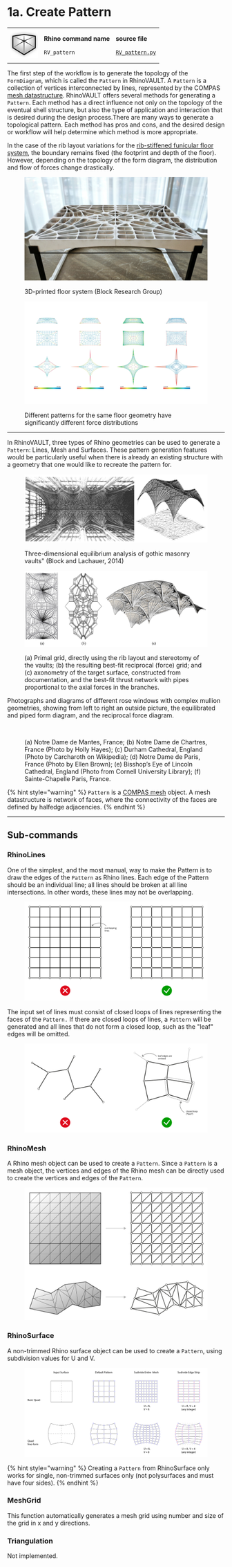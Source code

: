 # 1a. Create Pattern

|                                                                                  |                                                                          |                                                                                                                  |
| -------------------------------------------------------------------------------- | ------------------------------------------------------------------------ | ---------------------------------------------------------------------------------------------------------------- |
| <img src="../../.gitbook/assets/RV_pattern (2).svg" alt="" data-size="original"> | <p><strong>Rhino command name</strong></p><p><code>RV_pattern</code></p> | <p><strong>source file</strong></p><p><a href="../../../plugin/RV_pattern.py"><code>RV_pattern.py</code></a></p> |

The first step of the workflow is to generate the topology of the `FormDiagram`, which is called the `Pattern` in RhinoVAULT. A `Pattern` is a collection of vertices interconnected by lines, represented by the COMPAS [mesh datastructure](https://compas.dev/compas/latest/api/compas.datastructures.Mesh.html). RhinoVAULT offers several methods for generating a `Pattern`. Each method has a direct influence not only on the topology of the eventual shell structure, but also the type of application and interaction that is desired during the design process.There are many ways to generate a topological pattern. Each method has pros and cons, and the desired design or workflow will help determine which method is more appropriate.

In the case of the rib layout variations for the [rib-stiffened funicular floor system](https://block.arch.ethz.ch/brg/research/rib-stiffened-funicular-floor-system), the boundary remains fixed (the footprint and depth of the floor). However, depending on the topology of the form diagram, the distribution and flow of forces change drastically.&#x20;

<figure><img src="../../.gitbook/assets/3DP-floor.png" alt=""><figcaption><p>3D-printed floor system (Block Research Group)</p></figcaption></figure>

<figure><img src="../../.gitbook/assets/3DP-floor_diagrams.png" alt=""><figcaption><p>Different patterns for the same floor geometry have significantly different force distributions</p></figcaption></figure>

***

In RhinoVAULT, three types of Rhino geometries can be used to generate a `Pattern`: Lines, Mesh and Surfaces. These pattern generation features would be particularly useful when there is already an existing structure with a geometry that one would like to recreate the pattern for.

<figure><img src="../../.gitbook/assets/fanvault.png" alt=""><figcaption><p>Three-dimensional equilibrium analysis of gothic masonry vaults" (Block and Lachauer, 2014)</p></figcaption></figure>

<figure><img src="../../.gitbook/assets/fanvault-diagrams.png" alt=""><figcaption><p>(a) Primal grid, directly using the rib layout and stereotomy of the vaults; (b) the resulting best-fit reciprocal (force) grid; and (c) axonometry of the target surface, constructed from documentation, and the best-fit thrust network with pipes proportional to the axial forces in the branches.</p></figcaption></figure>

Photographs and diagrams of different rose windows with complex mullion geometries, showing from left to right an outside picture, the equilibrated and piped form diagram, and the reciprocal force diagram.

<figure><img src="../../.gitbook/assets/rose-windows.png" alt=""><figcaption><p> (a) Notre Dame de Mantes, France; (b) Notre Dame de Chartres, France (Photo by Holly Hayes); (c) Durham Cathedral, England (Photo by Carcharoth on Wikipedia); (d) Notre Dame de Paris, France (Photo by Ellen Brown); (e) Bisshop’s Eye of Lincoln Cathedral, England (Photo from Cornell University Library); (f) Sainte-Chapelle Paris, France.</p></figcaption></figure>

{% hint style="warning" %}
`Pattern` is a [COMPAS mesh](https://compas.dev/compas/latest/api/compas.datastructures.Mesh.html) object. A mesh datastructure is network of faces, where the connectivity of the faces are defined by halfedge adjacencies.&#x20;
{% endhint %}

***

## Sub-commands

### RhinoLines

One of the simplest, and the most manual, way to make the Pattern is to draw the edges of the `Pattern` as Rhino lines. Each edge of the Pattern should be an individual line; all lines should be broken at all line intersections. In other words, these lines may not be overlapping.&#x20;

<figure><img src="../../.gitbook/assets/from-lines-grid.jpg" alt=""><figcaption></figcaption></figure>

The input set of lines must consist of closed loops of lines representing the faces of the `Pattern.` If there are closed loops of lines, a `Pattern` will be generated and all lines that do not form a closed loop, such as the "leaf" edges will be omitted.

<figure><img src="../../.gitbook/assets/pattern-input-lines.png" alt=""><figcaption></figcaption></figure>

### RhinoMesh

A Rhino mesh object can be used to create a `Pattern`. Since a `Pattern` is a mesh object, the vertices and edges of the Rhino mesh can be directly used to create the vertices and edges of the `Pattern`.

<figure><img src="../../.gitbook/assets/from-mesh.jpg" alt=""><figcaption></figcaption></figure>

### RhinoSurface

A non-trimmed Rhino surface object can be used to create a `Pattern`, using subdivision values for U and V.

<figure><img src="../../.gitbook/assets/from-surface (1).jpg" alt=""><figcaption></figcaption></figure>

{% hint style="warning" %}
Creating a `Pattern` from RhinoSurface only works for single, non-trimmed surfaces only (not polysurfaces and must have four sides).&#x20;
{% endhint %}

### MeshGrid

This function automatically generates a mesh grid using number and size of the grid in x and y directions.

### Triangulation

Not implemented.

